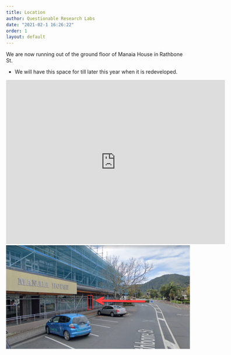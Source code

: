 ```yaml
---
title: Location
author: Questionable Research Labs
date: "2021-02-1 16:26:22"
order: 1
layout: default
---
```

We are now running out of the ground floor of Manaia House in Rathbone St.
- We will have this space for till later this year when it is redeveloped. 

<iframe
    width="600"
    height="450"
    frameborder="0"
    style="border:0"
    src="https://www.google.com/maps/embed/v1/place?q=-35.723039,+174.322313&key=AIzaSyCk_MX57AhKME79auN2cco9vC4lpbuxovU"
    style="display:block;margin: 0 auto;"
    allowfullscreen>
</iframe>
 
<img src="/info-page-assets/location/entrance_o.png" style="float: center">